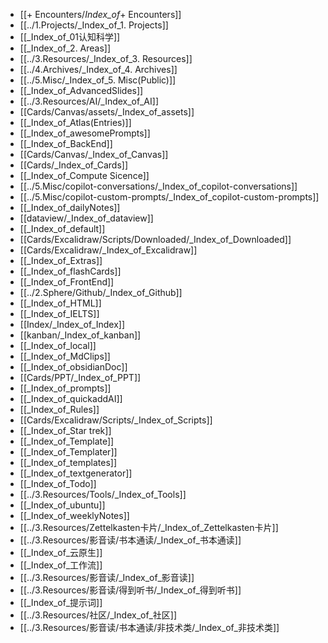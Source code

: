 - [[+ Encounters/_Index_of_+ Encounters]]
- [[../1.Projects/_Index_of_1. Projects]]
- [[_Index_of_01认知科学]]
- [[_Index_of_2. Areas]]
- [[../3.Resources/_Index_of_3. Resources]]
- [[../4.Archives/_Index_of_4. Archives]]
- [[../5.Misc/_Index_of_5. Misc(Public)]]
- [[_Index_of_AdvancedSlides]]
- [[../3.Resources/AI/_Index_of_AI]]
- [[Cards/Canvas/assets/_Index_of_assets]]
- [[_Index_of_Atlas(Entries)]]
- [[_Index_of_awesomePrompts]]
- [[_Index_of_BackEnd]]
- [[Cards/Canvas/_Index_of_Canvas]]
- [[Cards/_Index_of_Cards]]
- [[_Index_of_Compute Sicence]]
- [[../5.Misc/copilot-conversations/_Index_of_copilot-conversations]]
- [[../5.Misc/copilot-custom-prompts/_Index_of_copilot-custom-prompts]]
- [[_Index_of_dailyNotes]]
- [[dataview/_Index_of_dataview]]
- [[_Index_of_default]]
- [[Cards/Excalidraw/Scripts/Downloaded/_Index_of_Downloaded]]
- [[Cards/Excalidraw/_Index_of_Excalidraw]]
- [[_Index_of_Extras]]
- [[_Index_of_flashCards]]
- [[_Index_of_FrontEnd]]
- [[../2.Sphere/Github/_Index_of_Github]]
- [[_Index_of_HTML]]
- [[_Index_of_IELTS]]
- [[Index/_Index_of_Index]]
- [[kanban/_Index_of_kanban]]
- [[_Index_of_local]]
- [[_Index_of_MdClips]]
- [[_Index_of_obsidianDoc]]
- [[Cards/PPT/_Index_of_PPT]]
- [[_Index_of_prompts]]
- [[_Index_of_quickaddAI]]
- [[_Index_of_Rules]]
- [[Cards/Excalidraw/Scripts/_Index_of_Scripts]]
- [[_Index_of_Star trek]]
- [[_Index_of_Template]]
- [[_Index_of_Templater]]
- [[_Index_of_templates]]
- [[_Index_of_textgenerator]]
- [[_Index_of_Todo]]
- [[../3.Resources/Tools/_Index_of_Tools]]
- [[_Index_of_ubuntu]]
- [[_Index_of_weeklyNotes]]
- [[../3.Resources/Zettelkasten卡片/_Index_of_Zettelkasten卡片]]
- [[../3.Resources/影音读/书本通读/_Index_of_书本通读]]
- [[_Index_of_云原生]]
- [[_Index_of_工作流]]
- [[../3.Resources/影音读/_Index_of_影音读]]
- [[../3.Resources/影音读/得到听书/_Index_of_得到听书]]
- [[_Index_of_提示词]]
- [[../3.Resources/社区/_Index_of_社区]]
- [[../3.Resources/影音读/书本通读/非技术类/_Index_of_非技术类]]